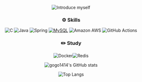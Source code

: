 <div align=center>

  ![Introduce myself](http://github-profile-summary-cards.vercel.app/api/cards/profile-details?username=gogo1414&theme=discord_old_blurple)
  
  ### ⚙️ Skills
  ![C](https://img.shields.io/badge/C-00599C?style=for-the-badge&logo=c&logoColor=white)
  ![Java](https://img.shields.io/badge/java-%23ED8B00.svg?style=for-the-badge&logo=openjdk&logoColor=white)
  ![Spring](https://img.shields.io/badge/spring-%236DB33F.svg?style=for-the-badge&logo=spring&logoColor=white)
  [![MySQL](https://img.shields.io/badge/mysql-4479A1.svg?style=for-the-badge&logo=mysql&logoColor=white)](https://img.shields.io/badge/MySQL-005C84?style=for-the-badge&logo=mysql&logoColor=white)
  ![Amazon AWS](https://img.shields.io/badge/Amazon_AWS-FF9900?style=for-the-badge&logo=amazonaws&logoColor=white)
  ![GitHub Actions](https://img.shields.io/badge/github%20actions-%232671E5.svg?style=for-the-badge&logo=githubactions&logoColor=white)
  
  ### ✏️ Study
  ![Docker](https://img.shields.io/badge/docker-%230db7ed.svg?style=for-the-badge&logo=docker&logoColor=white)![Redis](https://img.shields.io/badge/redis-%23DD0031.svg?&style=for-the-badge&logo=redis&logoColor=white)
  
  ![gogo1414's GitHub stats](https://github-readme-stats.vercel.app/api?username=gogo1414&show_icons=true&theme=discord_old_blurple)
  
   ![Top Langs](https://github-readme-stats.vercel.app/api/top-langs/?username=gogo1414&layout=compact&theme=discord_old_blurple)
</div>
